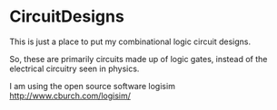 # CircuitDesigns
This is just a place to put my combinational logic circuit designs. 

So, these are primarily circuits made up of logic gates, instead of the electrical circuitry seen in physics.

I am using the open source software logisim http://www.cburch.com/logisim/ 
